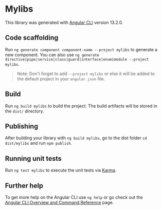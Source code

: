 # Mylibs

This library was generated with [Angular CLI](https://github.com/angular/angular-cli) version 13.2.0.

## Code scaffolding

Run `ng generate component component-name --project mylibs` to generate a new component. You can also use `ng generate directive|pipe|service|class|guard|interface|enum|module --project mylibs`.
> Note: Don't forget to add `--project mylibs` or else it will be added to the default project in your `angular.json` file. 

## Build

Run `ng build mylibs` to build the project. The build artifacts will be stored in the `dist/` directory.

## Publishing

After building your library with `ng build mylibs`, go to the dist folder `cd dist/mylibs` and run `npm publish`.

## Running unit tests

Run `ng test mylibs` to execute the unit tests via [Karma](https://karma-runner.github.io).

## Further help

To get more help on the Angular CLI use `ng help` or go check out the [Angular CLI Overview and Command Reference](https://angular.io/cli) page.
